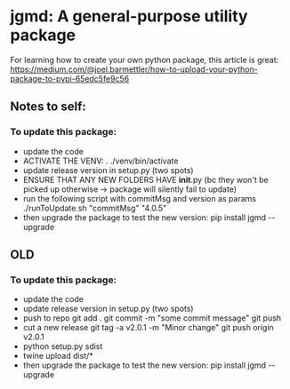 # jgmd: A general-purpose utility package

For learning how to create your own python package, this article is great:
https://medium.com/@joel.barmettler/how-to-upload-your-python-package-to-pypi-65edc5fe9c56


## Notes to self:
### To update this package:
- update the code
- ACTIVATE THE VENV: . ./venv/bin/activate
- update release version in setup.py (two spots)
- ENSURE THAT ANY NEW FOLDERS HAVE __init__.py (bc they won't be picked up otherwise -> package will silently fail to update)
- run the following script with commitMsg and version as params
    ./runToUpdate.sh "commitMsg" "4.0.5"
- then upgrade the package to test the new version: pip install jgmd --upgrade





## OLD
### To update this package:
- update the code
- update release version in setup.py (two spots)
- push to repo
    git add .
    git commit -m "some commit message"
    git push
- cut a new release
    git tag -a v2.0.1 -m "Minor change"
    git push origin v2.0.1
- python setup.py sdist
- twine upload dist/*
- then upgrade the package to test the new version: pip install jgmd --upgrade